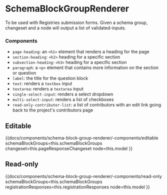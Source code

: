 # SchemaBlockGroupRenderer

To be used with Registries submission forms.  Given a schema group, changeset and a node will output a list of validated-inputs.

### Components

- `page-heading`: an `<h1>` element that renders a heading for the page
- `section-heading`: `<h2>` heading for a specific section
- `subsection-heading`: `<h3>` heading for a specific section
- `paragraph`: a `<p>` element that contains more information on the section or question
- `label`: the title for the question block
- `text`: renders a `textbox` input
- `textarea`: renders a `textarea` input
- `single-select-input`: renders a select dropdown
- `multi-select-input`: renders a list of checkboxes
- `read-only-contributor-list`: a list of contributors with an edit link going back to the project's contributors page


## Editable
{{docs/components/schema-block-group-renderer/-components/editable
    schemaBlockGroups=this.schemaBlockGroups
    changeset=this.pageResponseChangeset
    node=this.model
}}

## Read-only
{{docs/components/schema-block-group-renderer/-components/read-only
    schemaBlockGroups=this.schemaBlockGroups
    registrationResponses=this.registrationResponses
    node=this.model
}}